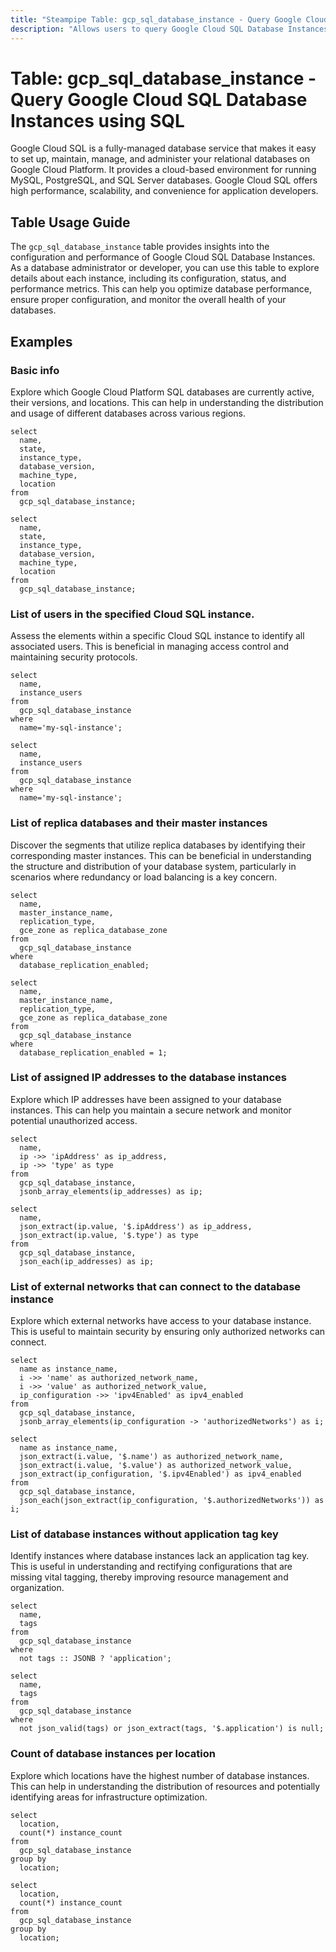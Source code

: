 ```yaml
---
title: "Steampipe Table: gcp_sql_database_instance - Query Google Cloud SQL Database Instances using SQL"
description: "Allows users to query Google Cloud SQL Database Instances, providing insights into the configuration, status, and performance of each instance."
---
```


# Table: gcp_sql_database_instance - Query Google Cloud SQL Database Instances using SQL

Google Cloud SQL is a fully-managed database service that makes it easy to set up, maintain, manage, and administer your relational databases on Google Cloud Platform. It provides a cloud-based environment for running MySQL, PostgreSQL, and SQL Server databases. Google Cloud SQL offers high performance, scalability, and convenience for application developers.

## Table Usage Guide

The `gcp_sql_database_instance` table provides insights into the configuration and performance of Google Cloud SQL Database Instances. As a database administrator or developer, you can use this table to explore details about each instance, including its configuration, status, and performance metrics. This can help you optimize database performance, ensure proper configuration, and monitor the overall health of your databases.

## Examples

### Basic info
Explore which Google Cloud Platform SQL databases are currently active, their versions, and locations. This can help in understanding the distribution and usage of different databases across various regions.

```sql+postgres
select
  name,
  state,
  instance_type,
  database_version,
  machine_type,
  location
from
  gcp_sql_database_instance;
```

```sql+sqlite
select
  name,
  state,
  instance_type,
  database_version,
  machine_type,
  location
from
  gcp_sql_database_instance;
```

### List of users in the specified Cloud SQL instance.
Assess the elements within a specific Cloud SQL instance to identify all associated users. This is beneficial in managing access control and maintaining security protocols.

```sql+postgres
select
  name,
  instance_users
from
  gcp_sql_database_instance
where
  name='my-sql-instance';
```

```sql+sqlite
select
  name,
  instance_users
from
  gcp_sql_database_instance
where
  name='my-sql-instance';
```

### List of replica databases and their master instances
Discover the segments that utilize replica databases by identifying their corresponding master instances. This can be beneficial in understanding the structure and distribution of your database system, particularly in scenarios where redundancy or load balancing is a key concern.

```sql+postgres
select
  name,
  master_instance_name,
  replication_type,
  gce_zone as replica_database_zone
from
  gcp_sql_database_instance
where
  database_replication_enabled;
```

```sql+sqlite
select
  name,
  master_instance_name,
  replication_type,
  gce_zone as replica_database_zone
from
  gcp_sql_database_instance
where
  database_replication_enabled = 1;
```

### List of assigned IP addresses to the database instances
Explore which IP addresses have been assigned to your database instances. This can help you maintain a secure network and monitor potential unauthorized access.

```sql+postgres
select
  name,
  ip ->> 'ipAddress' as ip_address,
  ip ->> 'type' as type
from
  gcp_sql_database_instance,
  jsonb_array_elements(ip_addresses) as ip;
```

```sql+sqlite
select
  name,
  json_extract(ip.value, '$.ipAddress') as ip_address,
  json_extract(ip.value, '$.type') as type
from
  gcp_sql_database_instance,
  json_each(ip_addresses) as ip;
```

### List of external networks that can connect to the database instance
Explore which external networks have access to your database instance. This is useful to maintain security by ensuring only authorized networks can connect.

```sql+postgres
select
  name as instance_name,
  i ->> 'name' as authorized_network_name,
  i ->> 'value' as authorized_network_value,
  ip_configuration ->> 'ipv4Enabled' as ipv4_enabled
from
  gcp_sql_database_instance,
  jsonb_array_elements(ip_configuration -> 'authorizedNetworks') as i;
```

```sql+sqlite
select
  name as instance_name,
  json_extract(i.value, '$.name') as authorized_network_name,
  json_extract(i.value, '$.value') as authorized_network_value,
  json_extract(ip_configuration, '$.ipv4Enabled') as ipv4_enabled
from
  gcp_sql_database_instance,
  json_each(json_extract(ip_configuration, '$.authorizedNetworks')) as i;
```

### List of database instances without application tag key
Identify instances where database instances lack an application tag key. This is useful in understanding and rectifying configurations that are missing vital tagging, thereby improving resource management and organization.

```sql+postgres
select
  name,
  tags
from
  gcp_sql_database_instance
where
  not tags :: JSONB ? 'application';
```

```sql+sqlite
select
  name,
  tags
from
  gcp_sql_database_instance
where
  not json_valid(tags) or json_extract(tags, '$.application') is null;
```

### Count of database instances per location
Explore which locations have the highest number of database instances. This can help in understanding the distribution of resources and potentially identifying areas for infrastructure optimization.

```sql+postgres
select
  location,
  count(*) instance_count
from
  gcp_sql_database_instance
group by
  location;
```

```sql+sqlite
select
  location,
  count(*) instance_count
from
  gcp_sql_database_instance
group by
  location;
```